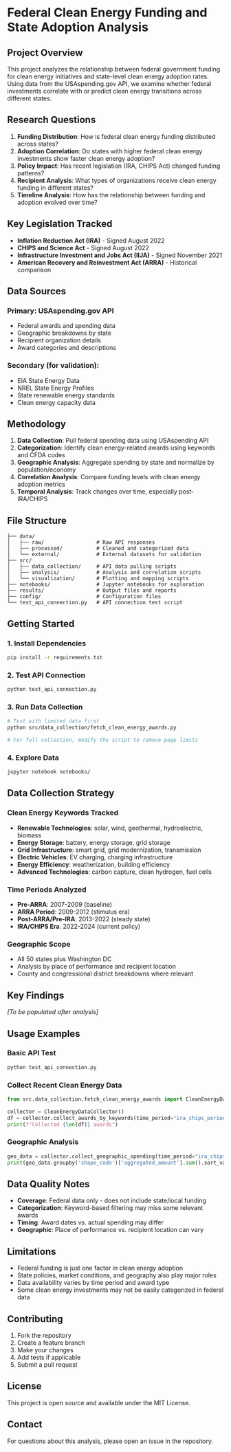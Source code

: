 # Federal Clean Energy Funding and State Adoption Analysis

## Project Overview

This project analyzes the relationship between federal government funding for clean energy initiatives and state-level clean energy adoption rates. Using data from the USAspending.gov API, we examine whether federal investments correlate with or predict clean energy transitions across different states.

## Research Questions

1. **Funding Distribution**: How is federal clean energy funding distributed across states?
2. **Adoption Correlation**: Do states with higher federal clean energy investments show faster clean energy adoption?
3. **Policy Impact**: Has recent legislation (IRA, CHIPS Act) changed funding patterns?
4. **Recipient Analysis**: What types of organizations receive clean energy funding in different states?
5. **Timeline Analysis**: How has the relationship between funding and adoption evolved over time?

## Key Legislation Tracked

- **Inflation Reduction Act (IRA)** - Signed August 2022
- **CHIPS and Science Act** - Signed August 2022
- **Infrastructure Investment and Jobs Act (IIJA)** - Signed November 2021
- **American Recovery and Reinvestment Act (ARRA)** - Historical comparison

## Data Sources

### Primary: USAspending.gov API
- Federal awards and spending data
- Geographic breakdowns by state
- Recipient organization details
- Award categories and descriptions

### Secondary (for validation):
- EIA State Energy Data
- NREL State Energy Profiles
- State renewable energy standards
- Clean energy capacity data

## Methodology

1. **Data Collection**: Pull federal spending data using USAspending API
2. **Categorization**: Identify clean energy-related awards using keywords and CFDA codes
3. **Geographic Analysis**: Aggregate spending by state and normalize by population/economy
4. **Correlation Analysis**: Compare funding levels with clean energy adoption metrics
5. **Temporal Analysis**: Track changes over time, especially post-IRA/CHIPS

## File Structure

```
├── data/
│   ├── raw/                 # Raw API responses
│   ├── processed/           # Cleaned and categorized data
│   └── external/            # External datasets for validation
├── src/
│   ├── data_collection/     # API data pulling scripts
│   ├── analysis/            # Analysis and correlation scripts
│   └── visualization/       # Plotting and mapping scripts
├── notebooks/               # Jupyter notebooks for exploration
├── results/                 # Output files and reports
├── config/                  # Configuration files
└── test_api_connection.py   # API connection test script
```

## Getting Started

### 1. Install Dependencies
```bash
pip install -r requirements.txt
```

### 2. Test API Connection
```bash
python test_api_connection.py
```

### 3. Run Data Collection
```bash
# Test with limited data first
python src/data_collection/fetch_clean_energy_awards.py

# For full collection, modify the script to remove page limits
```

### 4. Explore Data
```bash
jupyter notebook notebooks/
```

## Data Collection Strategy

### Clean Energy Keywords Tracked
- **Renewable Technologies**: solar, wind, geothermal, hydroelectric, biomass
- **Energy Storage**: battery, energy storage, grid storage
- **Grid Infrastructure**: smart grid, grid modernization, transmission
- **Electric Vehicles**: EV charging, charging infrastructure
- **Energy Efficiency**: weatherization, building efficiency
- **Advanced Technologies**: carbon capture, clean hydrogen, fuel cells

### Time Periods Analyzed
- **Pre-ARRA**: 2007-2009 (baseline)
- **ARRA Period**: 2009-2012 (stimulus era)
- **Post-ARRA/Pre-IRA**: 2013-2022 (steady state)
- **IRA/CHIPS Era**: 2022-2024 (current policy)

### Geographic Scope
- All 50 states plus Washington DC
- Analysis by place of performance and recipient location
- County and congressional district breakdowns where relevant

## Key Findings

*[To be populated after analysis]*

## Usage Examples

### Basic API Test
```python
python test_api_connection.py
```

### Collect Recent Clean Energy Data
```python
from src.data_collection.fetch_clean_energy_awards import CleanEnergyDataCollector

collector = CleanEnergyDataCollector()
df = collector.collect_awards_by_keywords(time_period="ira_chips_period", max_pages=10)
print(f"Collected {len(df)} awards")
```

### Geographic Analysis
```python
geo_data = collector.collect_geographic_spending(time_period="ira_chips_period")
print(geo_data.groupby('shape_code')['aggregated_amount'].sum().sort_values(ascending=False))
```

## Data Quality Notes

- **Coverage**: Federal data only - does not include state/local funding
- **Categorization**: Keyword-based filtering may miss some relevant awards
- **Timing**: Award dates vs. actual spending may differ
- **Geographic**: Place of performance vs. recipient location can vary

## Limitations

- Federal funding is just one factor in clean energy adoption
- State policies, market conditions, and geography also play major roles
- Data availability varies by time period and award type
- Some clean energy investments may not be easily categorized in federal data

## Contributing

1. Fork the repository
2. Create a feature branch
3. Make your changes
4. Add tests if applicable
5. Submit a pull request

## License

This project is open source and available under the MIT License.

## Contact

For questions about this analysis, please open an issue in the repository. 